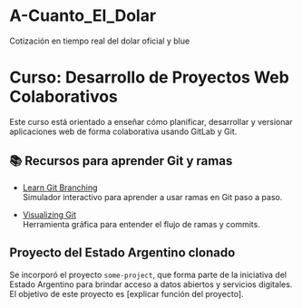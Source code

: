 # A-Cuanto_El_Dolar
Cotización en tiempo real del dolar oficial y blue
# Curso: Desarrollo de Proyectos Web Colaborativos

Este curso está orientado a enseñar cómo planificar, desarrollar y versionar aplicaciones web de forma colaborativa usando GitLab y Git.

## 📚 Recursos para aprender Git y ramas

- [Learn Git Branching](https://learngitbranching.js.org)  
  Simulador interactivo para aprender a usar ramas en Git paso a paso.

- [Visualizing Git](https://git-school.github.io/visualizing-git/)  
  Herramienta gráfica para entender el flujo de ramas y commits.


## Proyecto del Estado Argentino clonado

Se incorporó el proyecto `some-project`, que forma parte de la iniciativa del Estado Argentino para brindar acceso a datos abiertos y servicios digitales. El objetivo de este proyecto es [explicar función del proyecto].